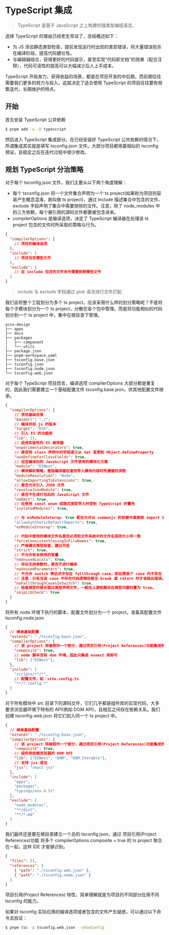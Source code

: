# TypeScript 集成

> TypeScript 是基于 JavaScript 之上构建的强类型编程语言。

选择 TypeScript 的理由已经老生常谈了，总结概述如下：

- 为 JS 添加静态类型检查，提前发现运行时出现的类型错误，将大量错误扼杀在编译阶段，提高代码健壮性。
- 与编辑器结合，获得更好的代码提示，甚至实现“代码即文档”的效果（配合注释），代码可读性的提高可以大幅减少后人上手成本。

TypeScript 开始发力、获得收益的场景，都是在项目开发的中后期，而前期往往需要我们更多的努力与投入，这就决定了适合使用 TypeScript 的项目往往要有频繁迭代，长期维护的特点。

## 开始

首先安装 TypeScript 公共依赖

```bash
$ pnpm add -w -D typescript
```

然后进入 TypeScript 集成部分。在已经安装好 TypeScript 公共依赖的情况下，所谓集成其实就是填写 tsconfig.json 文件。大部分项目都用着相似的 tsconfig 预设，且稳定之后在迭代过程中很少修改。

## 规划 TypeScript 分治策略

对于每个 tsconfig.json 文件，我们主要从以下两个角度理解：

- 每个 tsconfig.json 将一个文件集合声明为一个 ts project(如果称为项目则容易产生概念混淆，故叫做 ts project)，通过 include 描述集合中包含的文件、exclude 字段声明了集合中需要排除的文件。注意，除了 node_modules 中的三方依赖，每个被引用的源码文件都要被包含进来。
- compilerOptions 是编译选项，决定了 TypeScript 编译器在处理该 ts project 包含的文件时所采取的策略与行为。

```json
{
  "compilerOptions": {
    // 项目的编译选项
  },
  "include": [
    // 项目包含哪些文件
  ],
  "exclude": [
    // 在 include 包含的文件夹中需要排除哪些文件
  ]
}
```
> include 与 exclude 字段通过 glob 语法进行文件匹配

我们会将整个工程划分为多个 ts project，应该采用什么样的划分策略呢？不是将每个子模块划分为一个 ts project，分散在各个包中管理。而是将功能相似的代码划分到一个 ts project 中，集中在根目录下管理。

```
acco-design
├── apps
├── docs
├── packages
|   ├── component
|   └── utils
├── package.json
├── pnpm-workspace.yaml
├── tsconfig.base.json
├── tsconfig.json
├── tsconfig.node.json
└── tsconfig.web.json
```

对于每个 TypeScript 项目而言，编译选项 compilerOptions 大部分都是重复的，因此我们需要建立一个基础配置文件 tsconfig.base.json，供其他配置文件继承。
```json
{
  "compilerOptions": {
    // 项目基础目录
    "baseUrl": "./",
    // 编译目标 js 的版本
    "target": "ES6",
    // 引入 ES 的功能库
    "lib": [],
    // 启用实验性的 ES 装饰器
    "experimentalDecorators": true,
    // 是否将 class 声明中的字段语义从 Set 变更到 Object.defineProperty
    "useDefineForClassFields": true,
    // 设定编译后的 JavaScript 文件使用的模块化方案
    "module": "ESNext",
    // 模块解析策略，是指编译器在查找导入模块内容时所遵循的流程
    "moduleResolution": "Node",
    "allowImportingTsExtensions": true,
    // 是否允许引入 JSON 文件
    "resolveJsonModule": true,
    // 是否不生成打包后的 JavaScript 文件
    "noEmit": true,
    // 在使用 const enum 或隐式类型导入时受到 TypeScript 的警告
    "isolatedModules": true,

    // 与 esModuleInterop: true 配合允许从 commonjs 的依赖中直接按 import XX from 'xxx' 的方式导出 default 模块。
    "allowSyntheticDefaultImports": true,
    "esModuleInterop": true,

    // 代码中使用的模块文件名是否必须和文件系统中的文件名保持大小写一致
    "forceConsistentCasingInFileNames": true,
    // 严格模式类型检查，建议开启
    "strict": true,
    // 不允许有未使用的变量
    "noUnusedLocals": true,
    // 存在无用参数时，是否不进行编译
    "noUnusedParameters": true,
    // 不允许 switch 表达式中存在 fallthrough case，即如果某个 case 内不存在 break 或 return 关键字，会抛出错误。
    // 注意：只有当该 case 中存在代码逻辑但是无 break 或 return 时才会抛出错误。如果 case 内无逻辑代码则不会抛出错误。
    "noFallthroughCasesInSwitch": true,
    // 检查类型时是否跳过类型声明文件，一般在上游依赖存在类型问题时置为 true。
    "skipLibCheck": true
  }
}
```

将所有 node 环境下执行的脚本、配置文件划分为一个 project，准备其配置文件 tsconfig.node.json

```json
{
  // 继承基础配置
  "extends": "./tsconfig.base.json",
  "compilerOptions": {
    // 该 project 将被视作一个部分，通过项目引用(Project References)功能集成到一个 tsconfig.json 中
    "composite": true,
    // node 脚本没有 dom 环境，因此只集成 esnext 库即可
    "lib": ["ESNext"],
  },
  "include": [
    "scripts/**/*",
    // 配置文件，如：vite.config.ts
    "**/*.config.*"
  ]
}
```

对于所有模块中 src 目录下的源码文件，它们几乎都是组件库的实现代码，大多要求浏览器环境下特有的 API(例如 DOM API)，且相互之间存在依赖关系。我们创建 tsconfig.web.json 将它们划入同一个 ts project 中。

```json
{
  // 继承基础配置
  "extends": "./tsconfig.base.json",
  "compilerOptions": {
    // 该 project 将被视作一个部分，通过项目引用(Project References)功能集成到一个 tsconfig.json 中
    "composite": true,
    // 组件库依赖浏览器的 DOM API
    "lib": ["ESNext", "DOM", "DOM.Iterable"],
    // 支持 jsx 语法
    "jsx": "react-jsx"
  },
  "include": [
    "apps",
    "packages",
    "typings/env.d.ts"
  ],
  "exclude": [
    "node_modules",
    "**/dist",
    "**/*.md"
  ]
}
```

我们最终还是要在根目录建立一个总的 tsconfig.json，通过 项目引用(Project References)功能 将多个 compilerOptions.composite = true 的 ts project 聚合在一起，这样 IDE 才能够识别。

```json
{
  "files": [],
  "references": [
    { "path": "./tsconfig.web.json" },
    { "path": "./tsconfig.node.json" }
  ]
}
```

项目引用(Project References) 特性，简单理解就是为项目的不同部分应用不同 tsconfig 的能力。

如果对 tsconfig 实际应用的编译选项或者包含的文件产生疑惑，可以通过以下命令去验证：

```bash
$ pnpm tsc -p tsconfig.web.json --showConfig
```
